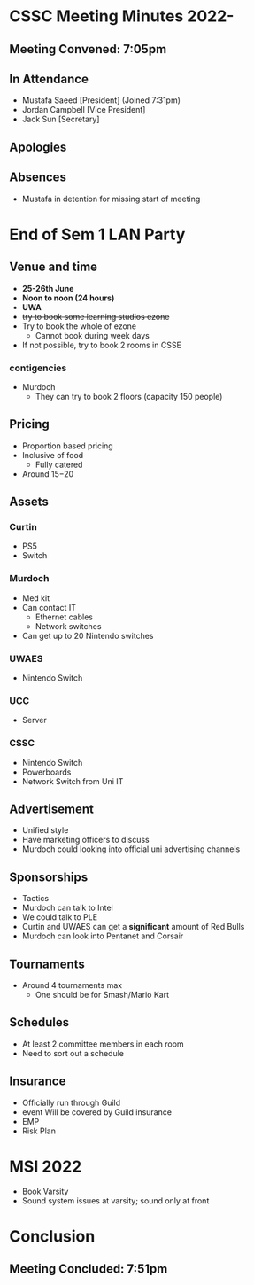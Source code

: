 # CSSC Meeting Minutes 2022-

## Meeting Convened: 7:05pm

## In Attendance
- Mustafa Saeed [President] (Joined 7:31pm)
- Jordan Campbell [Vice President]
- Jack Sun [Secretary]

## Apologies

## Absences
- Mustafa in detention for missing start of meeting

# End of Sem 1 LAN Party
## Venue and time
- **25-26th June**
- **Noon to noon (24 hours)**
- **UWA**
- ~~try to book some learning studios ezone~~
- Try to book the whole of ezone
  - Cannot book during week days
- If not possible, try to book 2 rooms in CSSE

### contigencies
- Murdoch
  - They can try to book 2 floors (capacity 150 people)

## Pricing
- Proportion based pricing
- Inclusive of food
  - Fully catered
- Around $15-$20

## Assets
### Curtin
- PS5
- Switch

### Murdoch
- Med kit
- Can contact IT
  - Ethernet cables
  - Network switches
- Can get up to 20 Nintendo switches

### UWAES
- Nintendo Switch

### UCC
- Server

### CSSC
- Nintendo Switch
- Powerboards
- Network Switch from Uni IT

## Advertisement
- Unified style
- Have marketing officers to discuss
- Murdoch could looking into official uni advertising channels

## Sponsorships
- Tactics
- Murdoch can talk to Intel
- We could talk to PLE
- Curtin and UWAES can get a **significant** amount of Red Bulls
- Murdoch can look into Pentanet and Corsair

## Tournaments
- Around 4 tournaments max
  - One should be for Smash/Mario Kart

## Schedules
- At least 2 committee members in each room
- Need to sort out a schedule

## Insurance
- Officially run through Guild
- event Will be covered by Guild insurance
- EMP
- Risk Plan

# MSI 2022
- Book Varsity
- Sound system issues at varsity; sound only at front

# Conclusion

## Meeting Concluded: 7:51pm